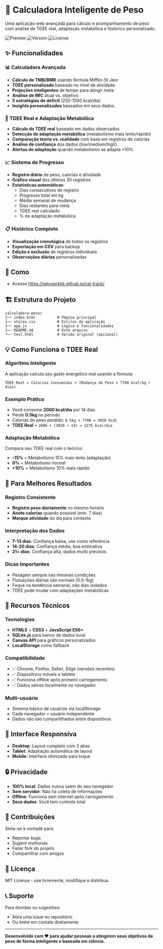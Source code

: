 # 🎯 Calculadora Inteligente de Peso

Uma aplicação web avançada para cálculo e acompanhamento de peso com análise de TDEE real, adaptação metabólica e histórico personalizado.

![Preview](https://img.shields.io/badge/Status-Ativo-green.svg)
![Version](https://img.shields.io/badge/Version-2.0-blue.svg)
![License](https://img.shields.io/badge/License-MIT-yellow.svg)

## ✨ Funcionalidades

### 📊 Calculadora Avançada

- **Cálculo de TMB/BMR** usando fórmula Mifflin-St Jeor
- **TDEE personalizado** baseado no nível de atividade
- **Projeções inteligentes** de tempo para atingir meta
- **Análise de IMC** atual vs. objetivo
- **5 estratégias de déficit** (250-1000 kcal/dia)
- **Insights personalizados** baseados em seus dados

### 🧠 TDEE Real e Adaptação Metabólica

- **Cálculo do TDEE real** baseado em dados observados
- **Detecção de adaptação metabólica** (metabolismo mais lento/rápido)
- **Comparação teoria vs. realidade** com base em registros de calorias
- **Análise de confiança** dos dados (low/medium/high)
- **Alertas de adaptação** quando metabolismo se adapta >10%

### 📈 Sistema de Progresso

- **Registro diário** de peso, calorias e atividade
- **Gráfico visual** dos últimos 30 registros
- **Estatísticas automáticas**:
  - Dias consecutivos de registro
  - Progresso total em kg
  - Média semanal de mudança
  - Dias restantes para meta
  - TDEE real calculado
  - % de adaptação metabólica

### 📋 Histórico Completo

- **Visualização cronológica** de todos os registros
- **Exportação em CSV** para backup
- **Edição e exclusão** de registros individuais
- **Observações diárias** personalizadas

## 🚀 Como 

- Acesse https://selogerkkk.github.io/cal-track/

## 🏗️ Estrutura do Projeto

```
calculadora-peso/
├── index.html          # Página principal
├── styles.css          # Estilos da aplicação
├── app.js              # Lógica e funcionalidades
├── README.md           # Este arquivo
└── test.html           # Versão original (opcional)
```

## 💡 Como Funciona o TDEE Real

### Algoritmo Inteligente

A aplicação calcula seu gasto energético real usando a fórmula:

```
TDEE Real = Calorias Consumidas + (Mudança de Peso × 7700 kcal/kg ÷ dias)
```

### Exemplo Prático

- Você consome **2000 kcal/dia** por 14 dias
- Perde **0.5kg** no período
- Calorias do peso perdido: `0.5kg × 7700 = 3850 kcal`
- **TDEE Real** = `2000 + (3850 ÷ 14) = 2275 kcal/dia`

### Adaptação Metabólica

Compara seu TDEE real com o teórico:

- **-15%** = Metabolismo 15% mais lento (adaptação)
- **0%** = Metabolismo normal
- **+10%** = Metabolismo 10% mais rápido

## 🎯 Para Melhores Resultados

### Registro Consistente

- **Registre peso diariamente** no mesmo horário
- **Anote calorias** quando possível (mín. 7 dias)
- **Marque atividade** do dia para contexto

### Interpretação dos Dados

- **7-13 dias**: Confiança baixa, use como referência
- **14-20 dias**: Confiança média, boa estimativa
- **21+ dias**: Confiança alta, dados muito precisos

### Dicas Importantes

- Pesagem sempre nas mesmas condições
- Flutuações diárias são normais (0.5-1kg)
- Foque na tendência semanal, não dias isolados
- TDEE pode mudar com adaptações metabólicas

## 🔧 Recursos Técnicos

### Tecnologias

- **HTML5** + **CSS3** + **JavaScript ES6+**
- **SQLite.js** para banco de dados local
- **Canvas API** para gráficos personalizados
- **LocalStorage** como fallback

### Compatibilidade

- ✅ Chrome, Firefox, Safari, Edge (versões recentes)
- ✅ Dispositivos móveis e tablets
- ✅ Funciona offline após primeiro carregamento
- ✅ Dados salvos localmente no navegador

### Multi-usuário

- Sistema básico de usuários via localStorage
- Cada navegador = usuário independente
- Dados não são compartilhados entre dispositivos

## 📱 Interface Responsiva

- **Desktop**: Layout completo com 3 abas
- **Tablet**: Adaptação automática de layout
- **Mobile**: Interface otimizada para toque

## 🔒 Privacidade

- **100% local**: Dados nunca saem do seu navegador
- **Sem servidor**: Não há coleta de informações
- **Offline**: Funciona sem internet após carregamento
- **Seus dados**: Você tem controle total

## 🤝 Contribuições

Sinta-se à vontade para:

- Reportar bugs
- Sugerir melhorias
- Fazer fork do projeto
- Compartilhar com amigos

## 📄 Licença

MIT License - use livremente, modifique e distribua.

## 📞 Suporte

Para dúvidas ou sugestões:

- Abra uma issue no repositório
- Ou entre em contato diretamente

---

**Desenvolvido com ❤️ para ajudar pessoas a atingirem seus objetivos de peso de forma inteligente e baseada em ciência.**
